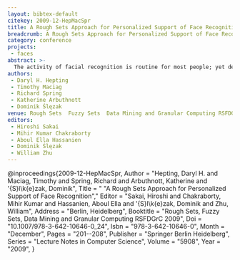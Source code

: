 ```yaml
---
layout: bibtex-default
citekey: 2009-12-HepMacSpr
title: A Rough Sets Approach for Personalized Support of Face Recognition (2009)
breadcrumb: A Rough Sets Approach for Personalized Support of Face Recognition (2009)
category: conference
projects:
 - faces
abstract: >-
  The activity of facial recognition is routine for most people; yet describing the process of recognition, or describing a face to be recognized reveals a great deal of complexity inherent in the activity. Eyewitness identification remains an important element in judicial proceedings. It is very convincing, yet it is not very accurate. We studied how people sorted a collection of facial photographs and found that individuals may have different strategies for similarity recognition. In our analysis of the data, we have identified two possible strategies. We apply rough set based attribute reduction methodology to this data in order to develop a test to identify which of these strategies an individual is likely to prefer. We hypothesize that by providing a personalized search and filter environment, individuals would be more adequately equipped to handle the complexity of the task, thereby increasing the accuracy of identifications. Furthermore, the rough set based analysis may help to more clearly identify the different strategies that individuals use for this task. This paper provides a description of the preliminary study, our computational approach that includes an important pre-processing step, discusses results from our evaluation, and provides a list of opportunities for future work.
authors:
 - Daryl H. Hepting
 - Timothy Maciag
 - Richard Spring
 - Katherine Arbuthnott
 - Dominik Ślęzak
venue: Rough Sets  Fuzzy Sets  Data Mining and Granular Computing RSFDGrC 2009
editors:
 - Hiroshi Sakai
 - Mihir Kumar Chakraborty
 - Aboul Ella Hassanien
 - Dominik Ślęzak
 - William Zhu
---
```

@inproceedings{2009-12-HepMacSpr,
	Author =  "Hepting, Daryl H. and Maciag, Timothy and Spring, Richard and Arbuthnott, Katherine and \'{S}l\k{e}zak, Dominik",
	Title = " "A Rough Sets Approach for Personalized Support of Face Recognition","
	Editor =  "Sakai, Hiroshi and Chakraborty, Mihir Kumar and Hassanien, Aboul Ella and \'{S}l\k{e}zak, Dominik and Zhu, William",
	Address =  "Berlin, Heidelberg",
	Booktitle =  "Rough Sets, Fuzzy Sets, Data Mining and Granular Computing RSFDGrC 2009",
	Doi =  "10.1007/978-3-642-10646-0\_24",
	Isbn =  "978-3-642-10646-0",
	Month =  "December",
	Pages =  "201--208",
	Publisher =  "Springer Berlin Heidelberg",
	Series =  "Lecture Notes in Computer Science",
	Volume =  "5908",
	Year =  "2009",
}
